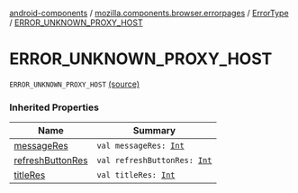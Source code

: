 [android-components](../../index.md) / [mozilla.components.browser.errorpages](../index.md) / [ErrorType](index.md) / [ERROR_UNKNOWN_PROXY_HOST](./-e-r-r-o-r_-u-n-k-n-o-w-n_-p-r-o-x-y_-h-o-s-t.md)

# ERROR_UNKNOWN_PROXY_HOST

`ERROR_UNKNOWN_PROXY_HOST` [(source)](https://github.com/mozilla-mobile/android-components/blob/master/components/browser/errorpages/src/main/java/mozilla/components/browser/errorpages/ErrorPages.kt#L164)

### Inherited Properties

| Name | Summary |
|---|---|
| [messageRes](message-res.md) | `val messageRes: `[`Int`](https://kotlinlang.org/api/latest/jvm/stdlib/kotlin/-int/index.html) |
| [refreshButtonRes](refresh-button-res.md) | `val refreshButtonRes: `[`Int`](https://kotlinlang.org/api/latest/jvm/stdlib/kotlin/-int/index.html) |
| [titleRes](title-res.md) | `val titleRes: `[`Int`](https://kotlinlang.org/api/latest/jvm/stdlib/kotlin/-int/index.html) |
